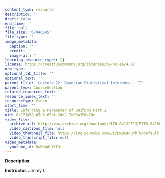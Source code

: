 ```yaml
---
content_type: resource
description: ''
draft: false
end_time: ''
file: null
file_size: '67040145'
file_type: ''
image_metadata:
  caption: ''
  credit: ''
  image-alt: ''
learning_resource_types: []
license: https://creativecommons.org/licenses/by-nc-sa/4.0/
ocw_type: ''
optional_tab_title: ''
optional_text: ''
parent_title: 'Lecture 22: Bayesian Statistical Inference - II'
parent_type: CourseSection
related_resources_text: ''
resource_index_text: ''
resourcetype: Video
start_time: ''
title: Inferring a Parameter of Uniform Part 2
uid: 0c171058-b5c5-65db-20d2-7a09a376a70c
video_files:
  archive_url: http://www.archive.org/download/MIT6.041SCF13/MIT6_041SCF13_Inferring_a_Parameter_of_Uniform_Part_2_300k.mp4
  video_captions_file: null
  video_thumbnail_file: https://img.youtube.com/vi/DwBK4duYhTU/default.jpg
  video_transcript_file: null
video_metadata:
  youtube_id: DwBK4duYhTU
---
```

**Description**:

**Instructor**: Jimmy Li